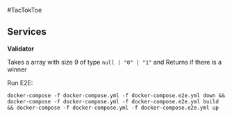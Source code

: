 #TacTokToe

## Services

**Validator**

Takes a array with size 9 of type `null | "0" | "1"` and Returns if there is a winner


Run E2E:
```
docker-compose -f docker-compose.yml -f docker-compose.e2e.yml down && docker-compose -f docker-compose.yml -f docker-compose.e2e.yml build && docker-compose -f docker-compose.yml -f docker-compose.e2e.yml up
```